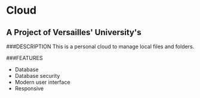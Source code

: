 Cloud
=====

A Project of Versailles' University's
-------------------------------------

###DESCRIPTION
This is a personal cloud to manage local files and folders.

###FEATURES

* Database
* Database security
* Modern user interface
* Responsive
